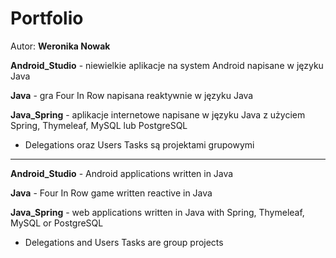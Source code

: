# Portfolio
Autor: **Weronika Nowak**

**Android_Studio** - niewielkie aplikacje na system Android napisane w języku Java

**Java** - gra Four In Row napisana reaktywnie w języku Java

**Java_Spring** - aplikacje internetowe napisane w języku Java z użyciem Spring, Thymeleaf, MySQL lub PostgreSQL

- Delegations oraz Users Tasks są projektami grupowymi

------

**Android_Studio** - Android applications written in Java

**Java** - Four In Row game written reactive in Java

**Java_Spring** - web applications written in Java with Spring, Thymeleaf, MySQL or PostgreSQL

- Delegations and Users Tasks are group projects
